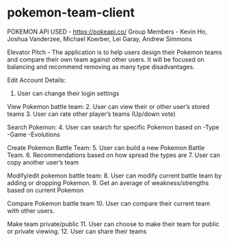 # pokemon-team-client
POKEMON API USED - https://pokeapi.co/
Group Members - Kevin Ho, Joshua Vanderzee, Michael Koerber, Lei Garay, Andrew Simmons

Elevator Pitch - The application is to help users design their Pokemon teams and compare their own team against other users. It will be focused on balancing and recommend removing as many type disadvantages.

Edit Account Details:
1.  User can change their login settings

View Pokemon battle team:
2.  User can view their or other user’s stored teams
3.  User can rate other player’s teams (Up/down vote)

Search Pokemon:
4.  User can search for specific Pokemon based on
    -Type
    -Game
    -Evolutions

Create Pokemon Battle Team:
5.  User can build a new Pokemon Battle Team.
6.  Recommendations based on how spread the types are
7.  User can copy another user’s team

Modify/edit pokemon battle team:
8.  User can modify current battle team by adding or dropping Pokemon.
9.  Get an average of weakness/strengths based on current Pokemon

Compare Pokemon battle team
10.  User can compare their current team with other users.

Make team private/public
11.  User can choose to make their team for public or private viewing.
12. User can share their teams



